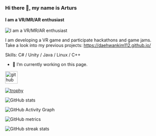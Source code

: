 ### Hi there 👋, my name is Arturs
#### I am a VR/MR/AR enthusiast
![I am a VR/MR/AR enthusiast](https://arturssmirnovs.github.io/github-profile-readme-generator/images/banner.png)

I am developing a VR game and participate hackathons and game jams. Take a look into my previous projects: https://daehwankim112.github.io/

Skills: C# / Unity / Java / Linux / C++

- 🔭 I’m currently working on this page. 


[<img src='https://daehwankim112.github.io/assets/images/ludumdare/image1.png' alt='github' height='40'>](https://github.com/daehwankim112)  

[![trophy](https://github-profile-trophy.vercel.app/?username=daehwankim112)](https://github.com/ryo-ma/github-profile-trophy)

![GitHub stats](https://github-readme-stats.vercel.app/api?username=daehwankim112&show_icons=true)  

![GitHub Activity Graph](https://activity-graph.herokuapp.com/graph?username=daehwankim112)  

![GitHub metrics](https://metrics.lecoq.io/daehwankim112)  

![GitHub streak stats](https://streak-stats.demolab.com/?user=daehwankim112)  

